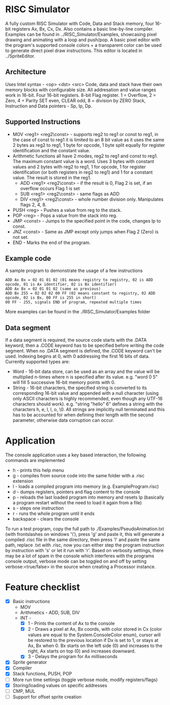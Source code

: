 # RISC Simulator
A fully custom RISC Simulator with Code, Data and Stack memory, four 16-bit registers Ax, Bx, Cx, Dx.
Also contains a basic line-by-line compiler.
Examples can be found in ../RISC_Simulator/Examples, showcasing pixel drawing and animating with a loop and push/pop.
A basic pixel editor with the program's supported console colors + a transparent color can be used to generate direct pixel draw instructions. This editor is located in ../SpriteEditor.

## Architecture
Uses Intel syntax - \<op\> \<dst\> \<src\>
Code, data and stack have their own memory blocks with configurable size.
All addresation and value ranges work in 16-bit.
Four 16-bit registers.
8-bit Flag register. 1 = Overflow, 2 = Zero, 4 = Parity SET even, CLEAR odd, 8 = division by ZERO
Stack, Instruction and Data pointers - Sp, Ip, Dp.


## Supported Instructions
- MOV \<reg1\> \<reg2\\const\> - supports reg2 to reg1 or const to reg1, in the case of const to reg1 it is limited to an 8 bit value as it uses the same 2 bytes as reg2 to reg1, 1 byte for opcode, 1 byte split equally for register identification and the constant value.
- Arithmetic functions all have 2 modes, reg2 to reg1 and const to reg1. The maximum constant value is a word. Uses 3 bytes with constant values and 2 bytes with reg2 to reg1, 1 for opcode, 1 for register identification (or both registers in reg2 to reg1) and 1 for a constant value. The result is stored in the reg1.
    - ADD \<reg1\> \<reg2\\const\> - if the result is 0, Flag 2 is set, if an overflow occurs Flag 1 is set
    - SUB \<reg1\> \<reg2\\const\> - same flags as ADD
    - DIV \<reg1\> \<reg2\\const\> - whole number division only. Manipulates flags 2, 4, 8.
- PUSH \<reg\> - Pushes a value from reg to the stack.
- POP \<reg\> - Pops a value from the stack into reg.
- JMP \<const\> - Jumps to the specified point in the code, changes Ip to const.
- JNZ \<const\> - Same as JMP except only jumps when Flag 2 (Zero) is not set.
- END - Marks the end of the program.
## Example code
A sample program to demonstrate the usage of a few instructions
```
ADD Ax Bx = 02 01 01 02 (01 means registry to registry, 02 is ADD opcode, 01 is Ax identifier, 02 is Bx identifier)
ADD Ax Bx = 02 01 01 02 (same as previous)
ADD Bx 255 = 02 02 02 00 FF (02 means constant to registry, 02 ADD opcode, 02 is Bx, 00 FF is 255 in short)
00 FF - 255, signals END of program, repeated multiple times
```

More examples can be found in the ./RISC_Simulator/Examples folder

## Data segment
If a data segment is required, the source code starts with the .DATA keyword, then a .CODE keyword has to be specified before writing the code segment. When no .DATA segment is defined, the .CODE keyword can't be used.
Indexing begins at 0, with 0 addressing the first 16 bits of data.
Currently supported types are:
- Word - 16-bit data store, can be used as an array and the value will be multiplied n-times where n is specified after its value. e.g. "word 0 5" will fill 5 successive 16-bit memory points with 0.
- String - 16-bit characters, the specified string is converted to its corresponding 16-bit value and appended with a null character (using only ASCII characters is highly recommended, even though any UTF-16 characters should work). e.g. "string "hello" 6" defines a string with the characters h, e, l, l, o, \0. All strings are implicitly null terminated and this has to be accounted for when defining their length with the second parameter, otherwise data corruption can occur.


# Application
The console application uses a key based interaction, the following commands are implemented
- h - prints this help menu
- g - compiles from source code into the same folder with a .risc extension
- l - loads a compiled program into memory (e.g. ExampleProgram.risc)
- d - dumps registers, pointers and flag content to the console
- p - reloads the last loaded program into memory and resets Ip (basically a program restart without the need to load it again from a file)
- s - steps one instruction
- r - runs the whole program until it ends
- backspace - clears the console

To run a test program, copy the full path to ./Examples/PseudoAnimation.txt (with frontslashes on windows '\\'), press 'g' and paste it, this will generate a compiled .risc file in the same directory, then press 'l' and paste the same path, replace .txt with .risc, now you can either step the program instruction by instruction with 's' or let it run with 'r'. Based on verbosity settings, there may be a lot of spam in the console which interferes with the programs console output, verbose mode can be toggled on and off by setting verbose:\<true/false\> in the source when creating a Processor instance.

# Feature checklist

- [x] Basic instructions
    - MOV
    - Arithmetics - ADD, SUB, DIV
    - INT -
        - [x] 1 - Prints the content of Ax to the console
        - [x] 2 - Draws a pixel at Ax, Bx coords, with color stored in Cx (color values are equal to the System.ConsoleColor enum), cursor will be restored to the previous location if Dx is set to 1, or stays at Ax, Bx when 0. Bx starts on the left side (0) and increases to the right, Ax starts on top (0) and increases downward.
        - [x] 3 - Delays the program for Ax milliseconds
- [x] Sprite generator
- [x] Compiler
- [x] Stack functions, PUSH, POP
- [ ] More run time settings (toggle verbose mode, modify registers/flags)
- [x] Storing/loading values on specific addresses
- [ ] CMP, MUL
- [ ] Support for offset sprite creation
